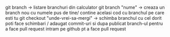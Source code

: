 git branch -> listare branchuri din calculator
git branch "nume" -> creaza un branch nou cu numele pus de tine/ contine acelasi cod cu branchul pe care esti tu
git checkout "unde-vrei-sa-mergi" -> schimba branchul cu cel dorit
poti face schimbari / adaugat commit-uri si dupa publicat branch-ul pentru a face pull request
intram pe github pt a face pull request
